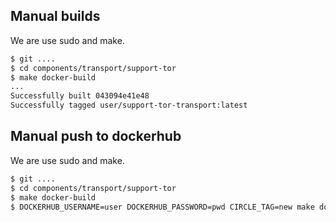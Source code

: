 


## Manual builds

We are use sudo and make.
```sh
$ git ....
$ cd components/transport/support-tor
$ make docker-build
...
Successfully built 043094e41e48
Successfully tagged user/support-tor-transport:latest
```


## Manual push to dockerhub

We are use sudo and make.
```sh
$ git ....
$ cd components/transport/support-tor
$ make docker-build
$ DOCKERHUB_USERNAME=user DOCKERHUB_PASSWORD=pwd CIRCLE_TAG=new make dockerhub-push
```
